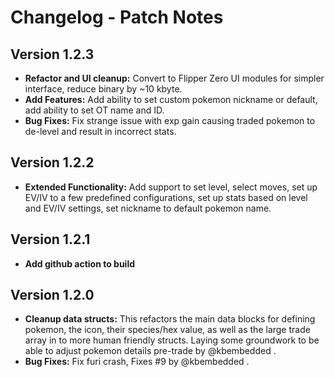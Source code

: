 # Changelog - Patch Notes

## Version 1.2.3
- **Refactor and UI cleanup:** Convert to Flipper Zero UI modules for simpler interface, reduce binary by ~10 kbyte.
- **Add Features:** Add ability to set custom pokemon nickname or default, add ability to set OT name and ID.
- **Bug Fixes:** Fix strange issue with exp gain causing traded pokemon to de-level and result in incorrect stats.

## Version 1.2.2
- **Extended Functionality:** Add support to set level, select moves, set up EV/IV to a few predefined configurations, set up stats based on level and EV/IV settings, set nickname to default pokemon name.

## Version 1.2.1
- **Add github action to build**

## Version 1.2.0
- **Cleanup data structs:** This refactors the main data blocks for defining pokemon, the icon, their species/hex value, as well as the large trade array in to more human friendly structs. Laying some groundwork to be able to adjust pokemon details pre-trade by @kbembedded .
- **Bug Fixes:** Fix furi crash, Fixes #9 by @kbembedded .

